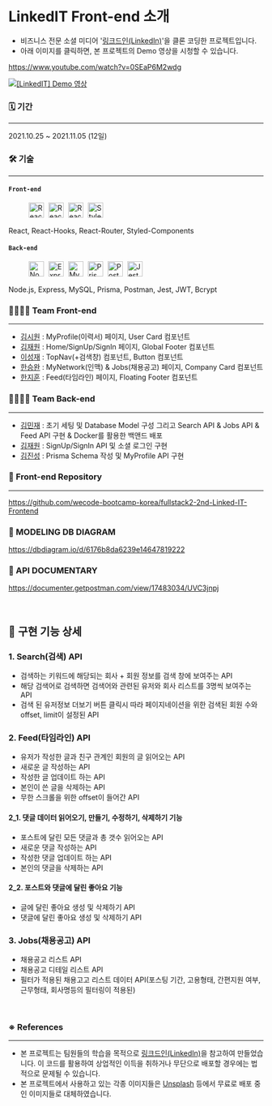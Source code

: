 # LinkedIT Front-end 소개

- 비즈니스 전문 소셜 미디어 '[링크드인(LinkedIn)](https://www.linkedin.com/)'을 클론 코딩한 프로젝트입니다.
- 아래 이미지를 클릭하면, 본 프로젝트의 Demo 영상을 시청할 수 있습니다.

https://www.youtube.com/watch?v=0SEaP6M2wdg


[![[LinkedIT] Demo 영상](./public/images/readme_demo_thumbnail.png)](https://youtu.be/0SEaP6M2wdg)

### 🗓 기간

---

2021.10.25 ~ 2021.11.05 (12일)

### 🛠 기술

---

#### `Front-end`

<p float="left">
  <img src="https://cdn.icon-icons.com/icons2/2415/PNG/128/react_original_logo_icon_146374.png" alt="React" style="display:inline-block; width:30px; margin-right:5px; margin-left:40px">
  <img src="https://cdn.icon-icons.com/icons2/2248/PNG/128/hook_icon_138483.png" alt="React-Hooks" style="display:inline-block; width:30px; margin-right:5px;">
  <img src="https://cdn.icon-icons.com/icons2/649/PNG/128/sign_icon-icons.com_59775.png" alt="React-Router" style="display:inline-block; width:30px; margin-right:5px;">
  <img src="https://cdn.icon-icons.com/icons2/2107/PNG/128/file_type_styled_icon_130142.png" alt="Styled-Components" style="display:inline-block; width:30px; margin-right:5px;">
</p>

React, React-Hooks, React-Router, Styled-Components

#### `Back-end`

<p float="left">
  <img src="https://cdn.icon-icons.com/icons2/2699/PNG/128/nodejs_logo_icon_169910.png" alt="Node.js" style="display: inline-block; width: 30px; margin-right: 5px; margin-left:40px">
  <img src="https://cdn.icon-icons.com/icons2/2415/PNG/128/express_original_logo_icon_146527.png" alt="Express" style="display:inline-block; width:30px; margin-right:5px;">
  <img src="https://cdn.icon-icons.com/icons2/2415/PNG/128/mysql_original_wordmark_logo_icon_146417.png" alt="MySQL" style="display:inline-block; width:30px; margin-right:5px;">
  <img src="https://cdn.icon-icons.com/icons2/2107/PNG/128/file_type_light_prisma_icon_130444.png" alt="Prisma" style="display:inline-block; width:30px; margin-right:5px;">
  <img src="https://cdn.icon-icons.com/icons2/3053/PNG/128/postman_macos_bigsur_icon_189815.png" alt="Postman" style="display:inline-block; width:30px; margin-right:5px;">
  <img src="https://cdn.icon-icons.com/icons2/2107/PNG/128/file_type_jest_snapshot_icon_130513.png" alt="Jest" style="display:inline-block; width:30px; margin-right:5px;">
</p>

Node.js, Express, MySQL, Prisma, Postman, Jest, JWT, Bcrypt


### 👨‍👩‍👧‍👦 Team Front-end

---

- [김시원](https://github.com/k-cool) : MyProfile(이력서) 페이지, User Card 컴포넌트
- [김재원](https://github.com/jambottle) : Home/SignUp/SignIn 페이지, Global Footer 컴포넌트
- [이성재](https://github.com/hanslee1) : TopNav(+검색창) 컴포넌트, Button 컴포넌트
- [한승완](https://github.com/han0gu) : MyNetwork(인맥) & Jobs(채용공고) 페이지, Company Card 컴포넌트
- [한지훈](https://github.com/JivenHan) : Feed(타임라인) 페이지, Floating Footer 컴포넌트

### 👨‍👩‍👧‍👦 Team Back-end

---

- [김민재](https://github.com/minjamie) : 초기 세팅 및 Database Model 구성 그리고 Search API & Jobs API & Feed API 구현 & Docker를 활용한 백앤드 배포
- [김재원](https://github.com/jambottle) : SignUp/SignIn API 및 소셜 로그인 구현
- [김진성](https://github.com/jsung1103) : Prisma Schema 작성 및 MyProfile API 구현

### 🤝 Front-end Repository

---

https://github.com/wecode-bootcamp-korea/fullstack2-2nd-Linked-IT-Frontend

### 🤝 MODELING DB DIAGRAM 
 
https://dbdiagram.io/d/6176b8da6239e14647819222 

### 🤝 API DOCUMENTARY

https://documenter.getpostman.com/view/17483034/UVC3jnpj

<br/>

## 📑 구현 기능 상세

### 1. Search(검색) API
- 검색하는 키워드에 해당되는 회사 + 회원 정보를 검색 창에 보여주는 API
- 해당 검색어로 검색하면 검색어와 관련된 유저와 회사 리스트를 3명씩 보여주는 API
- 검색 된 유저정보 더보기 버튼 클릭시 따라 페이지네이션을 위한 검색된 회원 수와 offset, limit이 설정된 API

### 2. Feed(타임라인) API
- 유저가 작성한 글과 친구 관계인 회원의 글 읽어오는 API
- 새로운 글 작성하는 API
- 작성한 글 업데이트 하는 API
- 본인이 쓴 글을 삭제하는 API
- 무한 스크롤을 위한 offset이 들어간 API

#### 2_1. 댓글 데이터 읽어오기, 만들기, 수정하기, 삭제하기 기능
- 포스트에 달린 모든 댓글과 총 갯수 읽어오는 API
- 새로운 댓글 작성하는 API
- 작성한 댓글 업데이트 하는 API
- 본인의 댓글을 삭제하는 API

#### 2_2. 포스트와 댓글에 달린 좋아요 기능
- 글에 달린 좋아요 생성 및 삭제하기 API
- 댓글에 달린 좋아요 생성 및 삭제하기 API


### 3. Jobs(채용공고) API
- 채용공고 리스트 API
- 채용공고 디테일 리스트 API
- 필터가 적용된 채용고고 리스트 데이터 API(포스팅 기간, 고용형태, 간편지원 여부, 근무형태, 회사명등의 필터링이 적용된) 
<br/>

### ※ References

---

- 본 프로젝트는 팀원들의 학습을 목적으로 [링크드인(LinkedIn)](https://www.linkedin.com/)을 참고하여 만들었습니다. 이 코드를 활용하여 상업적인 이득을 취하거나 무단으로 배포할 경우에는 법적으로 문제될 수 있습니다.
- 본 프로젝트에서 사용하고 있는 각종 이미지들은 [Unsplash](https://unsplash.com/) 등에서 무료로 배포 중인 이미지들로 대체하였습니다.

